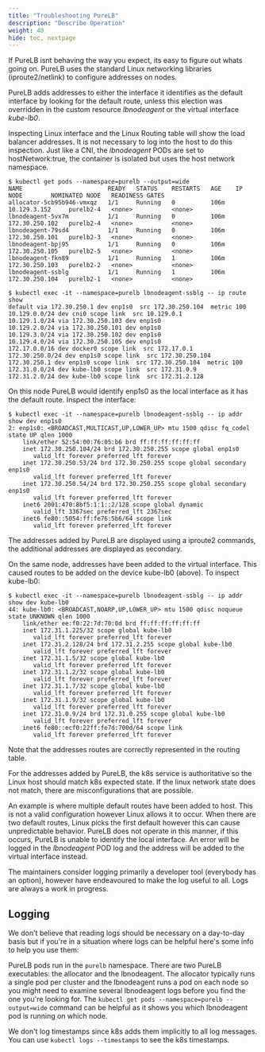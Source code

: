 ```yaml
---
title: "Troubleshooting PureLB"
description: "Describe Operation"
weight: 40
hide: toc, nextpage
---
```


If PureLB isnt behaving the way you expect, its easy to figure out whats going on.  PureLB uses the standard Linux networking libraries (iproute2/netlink) to configure addresses on nodes.

PureLB adds addresses to either the interface it identifies as the default interface by looking for the default route, unless this election was overridden in the custom resource _lbnodeagent_ or the virtual interface _kube-lb0_.


Inspecting Linux interface and the Linux Routing table will show the load balancer addresses.  It is not necessary to log into the host to do this inspection.  Just like a CNI, the _lbnodeagent_ PODs are set to hostNetwork:true, the container is isolated but uses the host network namespace.


```plaintext
$ kubectl get pods --namespace=purelb --output=wide
NAME                        READY   STATUS    RESTARTS   AGE    IP               NODE        NOMINATED NODE   READINESS GATES
allocator-5cb95b946-vmxqz   1/1     Running   0          106m   10.129.3.152     purelb2-4   <none>           <none>
lbnodeagent-5vx7m           1/1     Running   0          106m   172.30.250.102   purelb2-4   <none>           <none>
lbnodeagent-79sd4           1/1     Running   0          106m   172.30.250.101   purelb2-3   <none>           <none>
lbnodeagent-bpj95           1/1     Running   0          106m   172.30.250.105   purelb2-5   <none>           <none>
lbnodeagent-fkn89           1/1     Running   1          106m   172.30.250.103   purelb2-2   <none>           <none>
lbnodeagent-ssblg           1/1     Running   1          106m   172.30.250.104   purelb2-1   <none>           <none>

$ kubectl exec -it --namespace=purelb lbnodeagent-ssblg -- ip route show
default via 172.30.250.1 dev enp1s0  src 172.30.250.104  metric 100 
10.129.0.0/24 dev cni0 scope link  src 10.129.0.1 
10.129.1.0/24 via 172.30.250.103 dev enp1s0 
10.129.2.0/24 via 172.30.250.101 dev enp1s0 
10.129.3.0/24 via 172.30.250.102 dev enp1s0 
10.129.4.0/24 via 172.30.250.105 dev enp1s0 
172.17.0.0/16 dev docker0 scope link  src 172.17.0.1 
172.30.250.0/24 dev enp1s0 scope link  src 172.30.250.104 
172.30.250.1 dev enp1s0 scope link  src 172.30.250.104  metric 100 
172.31.0.0/24 dev kube-lb0 scope link  src 172.31.0.9 
172.31.2.0/24 dev kube-lb0 scope link  src 172.31.2.128 

```

On this node PureLB would identify enp1s0 as the local interface as it has the default route.  Inspect the interface:

```plaintext
$ kubectl exec -it --namespace=purelb lbnodeagent-ssblg -- ip addr show dev enp1s0
2: enp1s0: <BROADCAST,MULTICAST,UP,LOWER_UP> mtu 1500 qdisc fq_codel state UP qlen 1000
    link/ether 52:54:00:76:05:b6 brd ff:ff:ff:ff:ff:ff
    inet 172.30.250.104/24 brd 172.30.250.255 scope global enp1s0
       valid_lft forever preferred_lft forever
    inet 172.30.250.53/24 brd 172.30.250.255 scope global secondary enp1s0
       valid_lft forever preferred_lft forever
    inet 172.30.250.54/24 brd 172.30.250.255 scope global secondary enp1s0
       valid_lft forever preferred_lft forever
    inet6 2001:470:8bf5:1:1::2/128 scope global dynamic 
       valid_lft 3367sec preferred_lft 2367sec
    inet6 fe80::5054:ff:fe76:5b6/64 scope link 
       valid_lft forever preferred_lft forever
```
The addresses added by PureLB are displayed using a iproute2 commands, the additional addresses are displayed as secondary.


On the same node, addresses have been added to the virtual interface.  This caused routes to be added on the device kube-lb0 (above). To inspect kube-lb0:

```plaintext
$ kubectl exec -it --namespace=purelb lbnodeagent-ssblg -- ip addr show dev kube-lb0
44: kube-lb0: <BROADCAST,NOARP,UP,LOWER_UP> mtu 1500 qdisc noqueue state UNKNOWN qlen 1000
    link/ether ee:f0:22:7d:70:0d brd ff:ff:ff:ff:ff:ff
    inet 172.31.1.225/32 scope global kube-lb0
       valid_lft forever preferred_lft forever
    inet 172.31.2.128/24 brd 172.31.2.255 scope global kube-lb0
       valid_lft forever preferred_lft forever
    inet 172.31.1.5/32 scope global kube-lb0
       valid_lft forever preferred_lft forever
    inet 172.31.1.2/32 scope global kube-lb0
       valid_lft forever preferred_lft forever
    inet 172.31.1.7/32 scope global kube-lb0
       valid_lft forever preferred_lft forever
    inet 172.31.1.9/32 scope global kube-lb0
       valid_lft forever preferred_lft forever
    inet 172.31.0.9/24 brd 172.31.0.255 scope global kube-lb0
       valid_lft forever preferred_lft forever
    inet6 fe80::ecf0:22ff:fe7d:700d/64 scope link 
       valid_lft forever preferred_lft forever
```

Note that the addresses routes are correctly represented in the routing table.



For the addresses added by PureLB, the k8s service is authoritative so the Linux host should match k8s expected state.  If the linux network state does not match, there are misconfigurations that are possible.

An example is where multiple default routes have been added to host.  This is not a valid configuration however Linux allows it to occur.  When there are two default routes, Linux picks the first default however this can cause unpredictable behavior.  PureLB does not operate in this manner, if this occurs, PureLB is unable to identify the local interface.   An error will be logged in the _lbnodeagent_ POD log and the address will be added to the virtual interface instead.

The maintainers consider logging primarily a developer tool (everybody has an option), however have endeavoured to make the log useful to all.  Logs are always a work in progress.

## Logging

We don't believe that reading logs should be necessary on a day-to-day basis but if you're in a situation where logs can be helpful here's some info to help you use them:

PureLB pods run in the `purelb` namespace. There are two PureLB executables: the allocator and the lbnodeagent. The allocator typically runs a single pod per cluster and the lbnodeagent runs a pod on each node so you might need to examine several lbnodeagent logs before you find the one you're looking for. The `kubectl get pods --namespace=purelb --output=wide` command can be helpful as it shows you which lbnodeagent pod is running on which node.

We don't log timestamps since k8s adds them implicitly to all log messages. You can use `kubectl logs --timestamps` to see the k8s timestamps.
